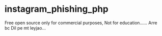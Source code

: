 # instagram_phishing_php
Free open source only for commercial purposes, Not for education......
Arre bc Dil pe mt leyjao...
